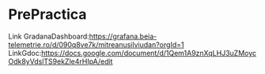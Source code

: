 # PrePractica
Link GradanaDashboard:https://grafana.beia-telemetrie.ro/d/090q8ve7k/mitreanusilviudan?orgId=1
LinkGdoc:https://docs.google.com/document/d/1Qem1A9znXqLHJ3uZMoycOdk8yVdslTS9ekZle4rHIpA/edit
